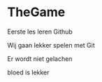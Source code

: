 # TheGame
Eerste les leren Github

Wij gaan lekker spelen met Git

Er wordt niet gelachen

bloed is lekker
